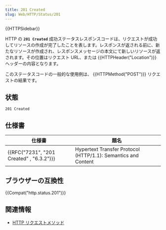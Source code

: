 ```yaml
---
title: 201 Created
slug: Web/HTTP/Status/201
---
```


{{HTTPSidebar}}

HTTP の **`201 Created`** 成功ステータスレスポンスコードは、リクエストが成功してリソースの作成が完了したことを表します。レスポンスが返される前に、新たなリソースが作成され、レスポンスメッセージの本文にて新しいリソースが返されます。その位置はリクエスト URL、または {{HTTPHeader("Location")}} ヘッダーの内容となります。

このステータスコードの一般的な使用例は、 {{HTTPMethod("POST")}} リクエストの結果です。

## 状態

```
201 Created
```

## 仕様書

| 仕様書                                               | 題名                                                          |
| ---------------------------------------------------- | ------------------------------------------------------------- |
| {{RFC("7231", "201 Created" , "6.3.2")}} | Hypertext Transfer Protocol (HTTP/1.1): Semantics and Content |

## ブラウザーの互換性

{{Compat("http.status.201")}}

## 関連情報

- [HTTP リクエストメソッド](/ja/docs/Web/HTTP/Methods)
